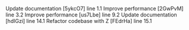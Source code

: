 Update documentation [5ykcO7] line 1.1
Improve performance [2GwPvM] line 3.2
Improve performance [us7Lbe] line 9.2
Update documentation [hdIGzi] line 14.1
Refactor codebase with Z [FEdrHa] line 15.1
